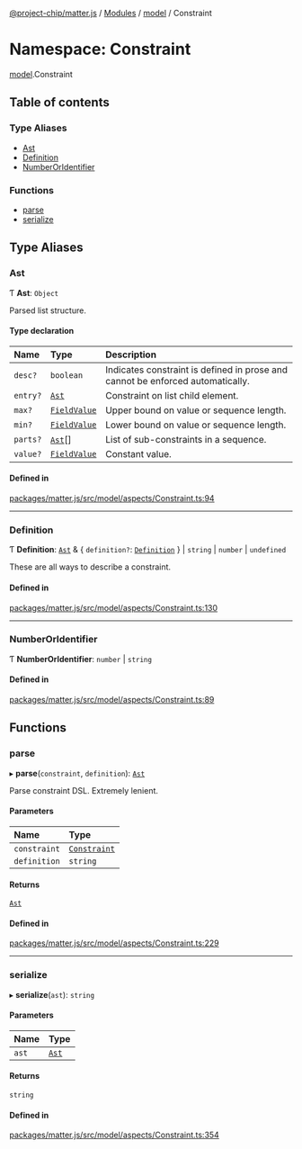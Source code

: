 [@project-chip/matter.js](../README.md) / [Modules](../modules.md) / [model](model.md) / Constraint

# Namespace: Constraint

[model](model.md).Constraint

## Table of contents

### Type Aliases

- [Ast](model.Constraint.md#ast)
- [Definition](model.Constraint.md#definition)
- [NumberOrIdentifier](model.Constraint.md#numberoridentifier)

### Functions

- [parse](model.Constraint.md#parse)
- [serialize](model.Constraint.md#serialize)

## Type Aliases

### Ast

Ƭ **Ast**: `Object`

Parsed list structure.

#### Type declaration

| Name | Type | Description |
| :------ | :------ | :------ |
| `desc?` | `boolean` | Indicates constraint is defined in prose and cannot be enforced automatically. |
| `entry?` | [`Ast`](model.Constraint.md#ast) | Constraint on list child element. |
| `max?` | [`FieldValue`](model.md#fieldvalue) | Upper bound on value or sequence length. |
| `min?` | [`FieldValue`](model.md#fieldvalue) | Lower bound on value or sequence length. |
| `parts?` | [`Ast`](model.Constraint.md#ast)[] | List of sub-constraints in a sequence. |
| `value?` | [`FieldValue`](model.md#fieldvalue) | Constant value. |

#### Defined in

[packages/matter.js/src/model/aspects/Constraint.ts:94](https://github.com/project-chip/matter.js/blob/dfd1dc35/packages/matter.js/src/model/aspects/Constraint.ts#L94)

___

### Definition

Ƭ **Definition**: [`Ast`](model.Constraint.md#ast) & \{ `definition?`: [`Definition`](model.Constraint.md#definition)  } \| `string` \| `number` \| `undefined`

These are all ways to describe a constraint.

#### Defined in

[packages/matter.js/src/model/aspects/Constraint.ts:130](https://github.com/project-chip/matter.js/blob/dfd1dc35/packages/matter.js/src/model/aspects/Constraint.ts#L130)

___

### NumberOrIdentifier

Ƭ **NumberOrIdentifier**: `number` \| `string`

#### Defined in

[packages/matter.js/src/model/aspects/Constraint.ts:89](https://github.com/project-chip/matter.js/blob/dfd1dc35/packages/matter.js/src/model/aspects/Constraint.ts#L89)

## Functions

### parse

▸ **parse**(`constraint`, `definition`): [`Ast`](model.Constraint.md#ast)

Parse constraint DSL.  Extremely lenient.

#### Parameters

| Name | Type |
| :------ | :------ |
| `constraint` | [`Constraint`](../classes/model.Constraint-1.md) |
| `definition` | `string` |

#### Returns

[`Ast`](model.Constraint.md#ast)

#### Defined in

[packages/matter.js/src/model/aspects/Constraint.ts:229](https://github.com/project-chip/matter.js/blob/dfd1dc35/packages/matter.js/src/model/aspects/Constraint.ts#L229)

___

### serialize

▸ **serialize**(`ast`): `string`

#### Parameters

| Name | Type |
| :------ | :------ |
| `ast` | [`Ast`](model.Constraint.md#ast) |

#### Returns

`string`

#### Defined in

[packages/matter.js/src/model/aspects/Constraint.ts:354](https://github.com/project-chip/matter.js/blob/dfd1dc35/packages/matter.js/src/model/aspects/Constraint.ts#L354)
